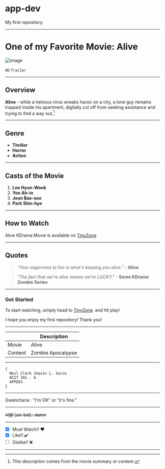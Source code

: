 # app-dev
My first repository.

---

# One of my Favorite Movie: **Alive**

![image](https://github.com/KaizuProgrammer/TesTOnly/assets/149174780/25702acc-bd2f-4679-a002-182c1323e9c3)

`HD` `Trailer`

---

## Overview

**Alive** - while a heinous virus wreaks havoc on a city, a lone guy remains trapped inside his apartment, digitally cut off from seeking assistance and trying to find a way out.[^1]

---

## Genre

- **Thriller**
- **Horror**
- **Action**
  
---

## Casts of the Movie

1. **Lee Hyun-Wook**
2. **Yoo Ah-in**
3. **Jeon Bae-soo**
4. **Park Shin-hye**

---

## How to Watch

Alive KDrama Movie is available on [TinyZone](https://tinyzonetv.se/movie/watch-alive-2020-free-63273).

---

## Quotes

> *"Your eagerness to live is what's keeping you alive."* - **Alive**

> *"The fact that we're alive means we're LUCKY."* - **Some KDrama Zombie Series**

---

### Get Started

To start watching, simply head to [TinyZone](https://tinyzonetv.se/movie/watch-alive-2020-free-63273). and hit play!

I hope you enjoy my first repository! Thank you!

---

|  | Description |
| ----------- | ----------- |
| Movie | Alive |
| Content | Zombie Apocalypse |

---

```
{
  Neil Clark Jeavin L. Sacco
  BSIT 301 - A
  APPDEV
}
```

---

Gwenchana
: "I'm OK" or "it's fine."

---

~~씨발 [ssi-bal] : damn~~

---

- [x] Must Watch!! ❤️
- [x] Like!! ✔️
- [ ] Dislike!! ❌

---

[^1]: This description comes from the movie summary or context.
